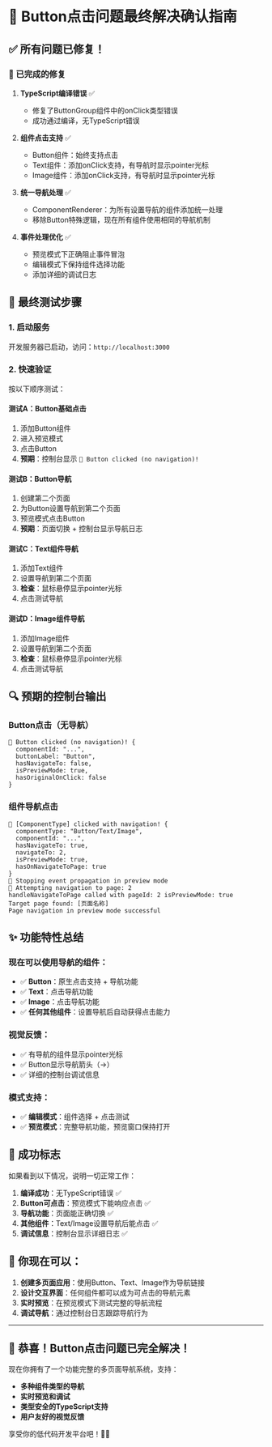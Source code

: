 # 🎉 Button点击问题最终解决确认指南

## ✅ 所有问题已修复！

### 🔧 已完成的修复

1. **TypeScript编译错误** ✅
   - 修复了ButtonGroup组件中的onClick类型错误
   - 成功通过编译，无TypeScript错误

2. **组件点击支持** ✅
   - Button组件：始终支持点击
   - Text组件：添加onClick支持，有导航时显示pointer光标
   - Image组件：添加onClick支持，有导航时显示pointer光标

3. **统一导航处理** ✅
   - ComponentRenderer：为所有设置导航的组件添加统一处理
   - 移除Button特殊逻辑，现在所有组件使用相同的导航机制

4. **事件处理优化** ✅
   - 预览模式下正确阻止事件冒泡
   - 编辑模式下保持组件选择功能
   - 添加详细的调试日志

## 🧪 最终测试步骤

### 1. 启动服务
开发服务器已启动，访问：`http://localhost:3000`

### 2. 快速验证
按以下顺序测试：

#### 测试A：Button基础点击
1. 添加Button组件
2. 进入预览模式
3. 点击Button
4. **预期**：控制台显示 `🔘 Button clicked (no navigation)!`

#### 测试B：Button导航
1. 创建第二个页面
2. 为Button设置导航到第二个页面
3. 预览模式点击Button
4. **预期**：页面切换 + 控制台显示导航日志

#### 测试C：Text组件导航
1. 添加Text组件
2. 设置导航到第二个页面
3. **检查**：鼠标悬停显示pointer光标
4. 点击测试导航

#### 测试D：Image组件导航
1. 添加Image组件
2. 设置导航到第二个页面
3. **检查**：鼠标悬停显示pointer光标
4. 点击测试导航

## 🔍 预期的控制台输出

### Button点击（无导航）
```
🔘 Button clicked (no navigation)! {
  componentId: "...",
  buttonLabel: "Button",
  hasNavigateTo: false,
  isPreviewMode: true,
  hasOriginalOnClick: false
}
```

### 组件导航点击
```
🔘 [ComponentType] clicked with navigation! {
  componentType: "Button/Text/Image",
  componentId: "...",
  hasNavigateTo: true,
  navigateTo: 2,
  isPreviewMode: true,
  hasOnNavigateToPage: true
}
🛑 Stopping event propagation in preview mode
🚀 Attempting navigation to page: 2
handleNavigateToPage called with pageId: 2 isPreviewMode: true
Target page found: [页面名称]
Page navigation in preview mode successful
```

## ✨ 功能特性总结

### 现在可以使用导航的组件：
- ✅ **Button**：原生点击支持 + 导航功能
- ✅ **Text**：点击导航功能
- ✅ **Image**：点击导航功能
- ✅ **任何其他组件**：设置导航后自动获得点击能力

### 视觉反馈：
- ✅ 有导航的组件显示pointer光标
- ✅ Button显示导航箭头（→）
- ✅ 详细的控制台调试信息

### 模式支持：
- ✅ **编辑模式**：组件选择 + 点击测试
- ✅ **预览模式**：完整导航功能，预览窗口保持打开

## 🎯 成功标志

如果看到以下情况，说明一切正常工作：

1. **编译成功**：无TypeScript错误 ✅
2. **Button可点击**：预览模式下能响应点击 ✅
3. **导航功能**：页面能正确切换 ✅
4. **其他组件**：Text/Image设置导航后能点击 ✅
5. **调试信息**：控制台显示详细日志 ✅

## 🚀 你现在可以：

1. **创建多页面应用**：使用Button、Text、Image作为导航链接
2. **设计交互界面**：任何组件都可以成为可点击的导航元素
3. **实时预览**：在预览模式下测试完整的导航流程
4. **调试导航**：通过控制台日志跟踪导航行为

---

## 🎉 恭喜！Button点击问题已完全解决！

现在你拥有了一个功能完整的多页面导航系统，支持：
- **多种组件类型的导航**
- **实时预览和调试**
- **类型安全的TypeScript支持**
- **用户友好的视觉反馈**

享受你的低代码开发平台吧！🚀✨ 